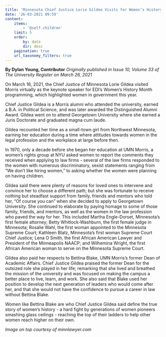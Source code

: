 ```yaml
---
title: 'Minnesota Chief Justice Lorie Gildea Visits for Women’s History Month'
date: '26-03-2021 09:59'
content:
    items:
        - '@self.children'
    limit: 5
    order:
        by: date
        dir: desc
    pagination: true
    url_taxonomy_filters: true
---
```


**By Dylan Young, Contributor** _Originally published in Issue 10, Volume 33 of The University Register on March 26, 2021_

On March 16, 2021, the Chief Justice of Minnesota Lorie Gildea visited Morris virtually as the keynote speaker for EDI’s Women’s History Month programming, which highlighted women in government this year.

Chief Justice Gildea is a Morris alumni who attended the university, earned a B.A. in Political Science, and was later awarded the Distinguished Alumni Award. Gildea went on to attend Georgetown University where she earned a Juris Doctorate and graduated magna cum laude.

Gildea recounted her time as a small-town girl from Northwest Minnesota, earning her education during a time where attitudes towards women in the legal profession and the workplace at large before then.

In 1970, only a decade before she began her education at UMN Morris, a women’s rights group at NYU asked women to report the comments they received when applying to law firms - several of the law firms responded to the women with numerous discriminatory, sexist statements ranging from “We don’t like hiring women,” to asking whether the women were planning on having children.

Gildea said there were plenty of reasons for loved ones to intervene and convince her to choose a different path; but she was fortunate to receive nothing but steadfast support from family, friends and mentors who told her, “Of course you can” when she decided to apply to Georgetown University. She continued to elaborate by paying homage to some of those family, friends, and mentors, as well as the women in the law profession who paved the way for her. This included Martha Engle-Dorset, Minnesota’s first female attorney; Betty Whitlock-Washburn, the first female judge in Minnesota; Rosalie Wahl, the first woman appointed to the Minnesota Supreme Court; Kathleen Blatz, Minnesota’s first woman Supreme Court Chief Justice; Lena O Smith, the first African American Lawyer and President of the Minneapolis NAACP; and Wilhemina Wright, the first African American woman to serve on the Minnesota Supreme Court.

Gildea also paid her respects to Bettina Blake, UMN Morris’s former Dean of Academic Affairs. Chief Justice Gildea praised the former Dean for the outsized role she played in her life; remarking that she lived and breathed the mission of the university and was focused on making the campus a better place to live, learn, and work. She also said that Blake used her position to develop the next generation of leaders who would come after her, and that she would not have the confidence to pursue a career in law without Bettina Blake.

Women like Bettina Blake are who Chief Justice Gildea said define the true story of women’s history - a hard fight by generations of women pioneers smashing glass ceilings - reaching the top of their ladders to help other women reach higher on their own.

_Image on top courtesy of minnlawyer.com_